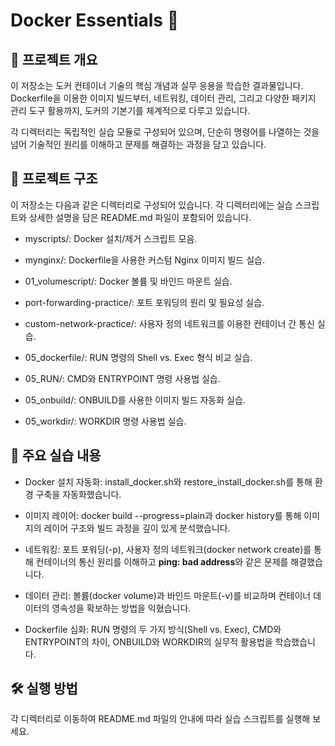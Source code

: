 # Docker Essentials 📝
## 📖 프로젝트 개요
이 저장소는 도커 컨테이너 기술의 핵심 개념과 실무 응용을 학습한 결과물입니다. Dockerfile을 이용한 이미지 빌드부터, 네트워킹, 데이터 관리, 그리고 다양한 패키지 관리 도구 활용까지, 도커의 기본기를 체계적으로 다루고 있습니다.

각 디렉터리는 독립적인 실습 모듈로 구성되어 있으며, 단순히 명령어를 나열하는 것을 넘어 기술적인 원리를 이해하고 문제를 해결하는 과정을 담고 있습니다.

## 📂 프로젝트 구조
이 저장소는 다음과 같은 디렉터리로 구성되어 있습니다. 각 디렉터리에는 실습 스크립트와 상세한 설명을 담은 README.md 파일이 포함되어 있습니다.

+ myscripts/: Docker 설치/제거 스크립트 모음.

+ mynginx/: Dockerfile을 사용한 커스텀 Nginx 이미지 빌드 실습.

+ 01_volumescript/: Docker 볼륨 및 바인드 마운트 실습.

+ port-forwarding-practice/: 포트 포워딩의 원리 및 필요성 실습.

+ custom-network-practice/: 사용자 정의 네트워크를 이용한 컨테이너 간 통신 실습.

+ 05_dockerfile/: RUN 명령의 Shell vs. Exec 형식 비교 실습.

+ 05_RUN/: CMD와 ENTRYPOINT 명령 사용법 실습.

+ 05_onbuild/: ONBUILD를 사용한 이미지 빌드 자동화 실습.

+ 05_workdir/: WORKDIR 명령 사용법 실습.

## 🚀 주요 실습 내용
+ Docker 설치 자동화: install_docker.sh와 restore_install_docker.sh를 통해 환경 구축을 자동화했습니다.

+ 이미지 레이어: docker build --progress=plain과 docker history를 통해 이미지의 레이어 구조와 빌드 과정을 깊이 있게 분석했습니다.

+ 네트워킹: 포트 포워딩(-p), 사용자 정의 네트워크(docker network create)를 통해 컨테이너의 통신 원리를 이해하고 **ping: bad address**와 같은 문제를 해결했습니다.

+ 데이터 관리: 볼륨(docker volume)과 바인드 마운트(-v)를 비교하며 컨테이너 데이터의 영속성을 확보하는 방법을 익혔습니다.

+ Dockerfile 심화: RUN 명령의 두 가지 방식(Shell vs. Exec), CMD와 ENTRYPOINT의 차이, ONBUILD와 WORKDIR의 실무적 활용법을 학습했습니다.

## 🛠️ 실행 방법
각 디렉터리로 이동하여 README.md 파일의 안내에 따라 실습 스크립트를 실행해 보세요.
